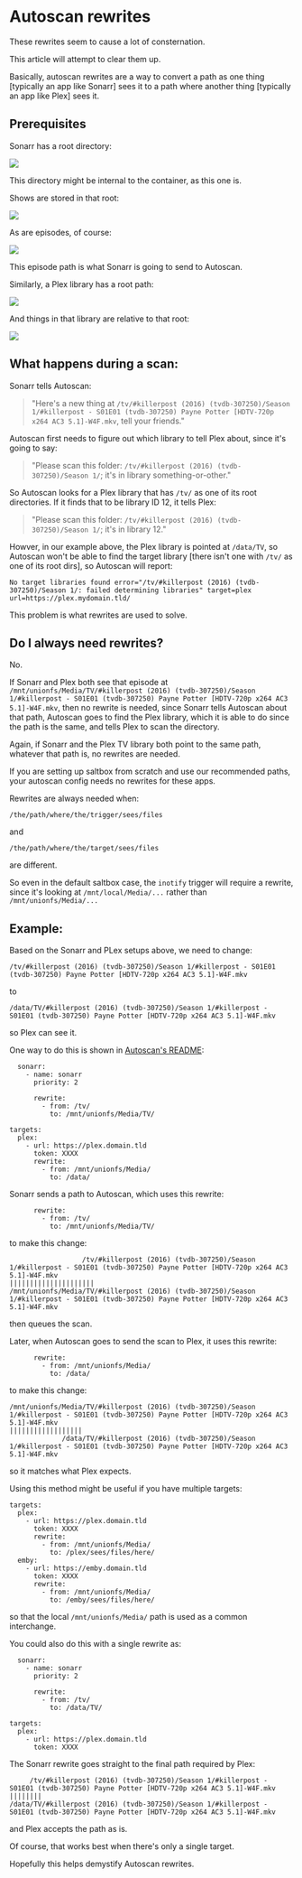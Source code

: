 # Autoscan rewrites

These rewrites seem to cause a lot of consternation.

This article will attempt to clear them up.

Basically, autoscan rewrites are a way to convert a path as one thing [typically an app like Sonarr] sees it to a path where another thing [typically an app like Plex] sees it.

## Prerequisites

Sonarr has a root directory:

![](images/autoscan-01-sonarr-root.png)

This directory might be internal to the container, as this one is.

Shows are stored in that root:

![](images/autoscan-02-sonarr-show.png)

As are episodes, of course:

![](images/autoscan-03-sonarr-episode.png)

This episode path is what Sonarr is going to send to Autoscan.

Similarly, a Plex library has a root path:

![](images/autoscan-04-plex-library.png)

And things in that library are relative to that root:

![](images/autoscan-05-plex-episode.png)

## What happens during a scan:

Sonarr tells Autoscan:

> "Here's a new thing at `/tv/#killerpost (2016) (tvdb-307250)/Season 1/#killerpost - S01E01 (tvdb-307250) Payne Potter [HDTV-720p x264 AC3 5.1]-W4F.mkv`, tell your friends."

Autoscan first needs to figure out which library to tell Plex about, since it's going to say:

> "Please scan this folder: `/tv/#killerpost (2016) (tvdb-307250)/Season 1/`; it's in library something-or-other."

So Autoscan looks for a Plex library that has `/tv/` as one of its root directories.  If it finds that to be library ID 12, it tells Plex:

> "Please scan this folder: `/tv/#killerpost (2016) (tvdb-307250)/Season 1/`; it's in library 12."

Howver, in our example above, the Plex library is pointed at `/data/TV`, so Autoscan won't be able to find the target library [there isn't one with `/tv/` as one of its root dirs], so Autoscan will report:

```
No target libraries found error="/tv/#killerpost (2016) (tvdb-307250)/Season 1/: failed determining libraries" target=plex url=https://plex.mydomain.tld/
```

This problem is what rewrites are used to solve.

## Do I always need rewrites?

No.

If Sonarr and Plex both see that episode at `/mnt/unionfs/Media/TV/#killerpost (2016) (tvdb-307250)/Season 1/#killerpost - S01E01 (tvdb-307250) Payne Potter [HDTV-720p x264 AC3 5.1]-W4F.mkv`, then no rewrite is needed, since Sonarr tells Autoscan about that path, Autoscan goes to find the Plex library, which it is able to do since the path is the same, and tells Plex to scan the directory.

Again, if Sonarr and the Plex TV library both point to the same path, whatever that path is, no rewrites are needed.

If you are setting up saltbox from scratch and use our recommended paths, your autoscan config needs no rewrites for these apps.

Rewrites are always needed when:
```
/the/path/where/the/trigger/sees/files
```
and 
```
/the/path/where/the/target/sees/files
```
are different.

So even in the default saltbox case, the `inotify` trigger will require a rewrite, since it's looking at `/mnt/local/Media/...` rather than `/mnt/unionfs/Media/...`

## Example:

Based on the Sonarr and PLex setups above, we need to change:
```
/tv/#killerpost (2016) (tvdb-307250)/Season 1/#killerpost - S01E01 (tvdb-307250) Payne Potter [HDTV-720p x264 AC3 5.1]-W4F.mkv
```
to
```
/data/TV/#killerpost (2016) (tvdb-307250)/Season 1/#killerpost - S01E01 (tvdb-307250) Payne Potter [HDTV-720p x264 AC3 5.1]-W4F.mkv
```
so Plex can see it.

One way to do this is shown in [Autoscan's README](https://github.com/Cloudbox/autoscan#full-config-file):

```
  sonarr:
    - name: sonarr
      priority: 2

      rewrite:
        - from: /tv/
          to: /mnt/unionfs/Media/TV/

targets:
  plex:
    - url: https://plex.domain.tld
      token: XXXX
      rewrite:
        - from: /mnt/unionfs/Media/
          to: /data/
```

Sonarr sends a path to Autoscan, which uses this rewrite:
```
      rewrite:
        - from: /tv/
          to: /mnt/unionfs/Media/TV/
```
to make this change:
```
                  /tv/#killerpost (2016) (tvdb-307250)/Season 1/#killerpost - S01E01 (tvdb-307250) Payne Potter [HDTV-720p x264 AC3 5.1]-W4F.mkv
|||||||||||||||||||||
/mnt/unionfs/Media/TV/#killerpost (2016) (tvdb-307250)/Season 1/#killerpost - S01E01 (tvdb-307250) Payne Potter [HDTV-720p x264 AC3 5.1]-W4F.mkv
```
then queues the scan.

Later, when Autoscan goes to send the scan to Plex, it uses this rewrite:
```
      rewrite:
        - from: /mnt/unionfs/Media/
          to: /data/
```
to make this change:
```
/mnt/unionfs/Media/TV/#killerpost (2016) (tvdb-307250)/Season 1/#killerpost - S01E01 (tvdb-307250) Payne Potter [HDTV-720p x264 AC3 5.1]-W4F.mkv
||||||||||||||||||
             /data/TV/#killerpost (2016) (tvdb-307250)/Season 1/#killerpost - S01E01 (tvdb-307250) Payne Potter [HDTV-720p x264 AC3 5.1]-W4F.mkv
```
so it matches what Plex expects.

Using this method might be useful if you have multiple targets:
```
targets:
  plex:
    - url: https://plex.domain.tld
      token: XXXX
      rewrite:
        - from: /mnt/unionfs/Media/
          to: /plex/sees/files/here/
  emby:
    - url: https://emby.domain.tld
      token: XXXX
      rewrite:
        - from: /mnt/unionfs/Media/
          to: /emby/sees/files/here/
```
so that the local `/mnt/unionfs/Media/` path is used as a common interchange.

You could also do this with a single rewrite as:
```
  sonarr:
    - name: sonarr
      priority: 2

      rewrite:
        - from: /tv/
          to: /data/TV/

targets:
  plex:
    - url: https://plex.domain.tld
      token: XXXX
```

The Sonarr rewrite goes straight to the final path required by Plex:
```
     /tv/#killerpost (2016) (tvdb-307250)/Season 1/#killerpost - S01E01 (tvdb-307250) Payne Potter [HDTV-720p x264 AC3 5.1]-W4F.mkv
||||||||
/data/TV/#killerpost (2016) (tvdb-307250)/Season 1/#killerpost - S01E01 (tvdb-307250) Payne Potter [HDTV-720p x264 AC3 5.1]-W4F.mkv
```
and Plex accepts the path as is.

Of course, that works best when there's only a single target. 

Hopefully this helps demystify Autoscan rewrites. 
